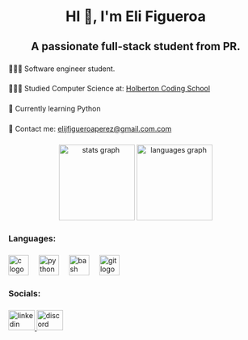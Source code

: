 <h1 align="center">HI 👋, I'm Eli Figueroa</h1>

###

<h2 align="center">A passionate full-stack student from PR.</h2>

###

<p align="left">👩🏻‍💻 Software engineer student.</p>

###

<p align="left">👩🏻‍🎓 Studied Computer Science at: 
    <a href="https://www.youtube.com/@holbertonpuertorico9131" target="_blank">Holberton Coding School</a>
</p>


###

<p align="left">💭 Currently learning Python</p>

###

<p>📩 Contact me: <a href="mailto:elijfigueroaperez@gmail.com">elijfigueroaperez@gmail.com.com</a></p>

###

<div align="center">
  <img src="https://github-readme-stats.vercel.app/api?username=YiliPR&hide_title=false&hide_rank=false&show_icons=false&include_all_commits=true&count_private=true&disable_animations=false&theme=dracula&locale=en&hide_border=false&order=1" height="150" alt="stats graph"  />
  <img src="https://github-readme-stats.vercel.app/api/top-langs?username=YiliPR&locale=en&hide_title=false&layout=compact&card_width=320&langs_count=5&theme=dracula&hide_border=false&order=2" height="150" alt="languages graph"  />
</div>

###

<h3 align="left">Languages:</h3>

###

<div align="left">
  <img src="https://cdn.jsdelivr.net/gh/devicons/devicon/icons/c/c-original.svg" height="40" alt="c logo"  />
  <img width="12" />
  <img src="https://cdn.jsdelivr.net/gh/devicons/devicon/icons/python/python-original.svg" height="40" alt="python logo"  />
  <img width="12" />
  <img src="https://cdn.jsdelivr.net/gh/devicons/devicon/icons/bash/bash-original.svg" height="40" alt="bash logo"  />
  <img width="12" />
  <img src="https://cdn.jsdelivr.net/gh/devicons/devicon/icons/git/git-original.svg" height="40" alt="git logo"  />
</div>

###

<h3 align="left">Socials:</h3>

###

<div align="left">
  <a href="www.linkedin.com/in/eli-figueroa-perez" target="_blank">
    <img src="https://raw.githubusercontent.com/maurodesouza/profile-readme-generator/master/src/assets/icons/social/linkedin/default.svg" width="52" height="40" alt="linkedin logo"  />
  </a>
  <a href="https://discord.com/puertorricanrebel" target="_blank">
    <img src="https://raw.githubusercontent.com/maurodesouza/profile-readme-generator/master/src/assets/icons/social/discord/default.svg" width="52" height="40" alt="discord logo"  />
  </a>
</div>

###
